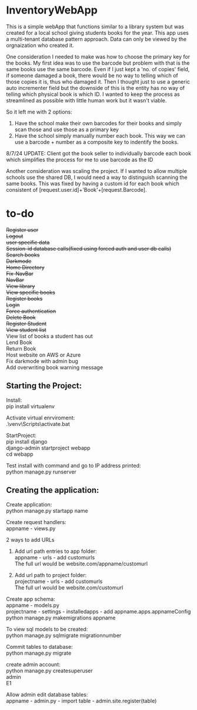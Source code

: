 # InventoryWebApp
This is a simple webApp that functions similar to a library system but was created for a local school giving students books for the year. This app uses a multi-tenant database pattern approach. Data can only be viewed by the orgnaization who created it. 

One consideration I needed to make was how to choose the primary key for the books. My first idea was to use the barcode but problem with that is the same books use the same barcode. Even if I just kept a 'no. of copies' field, if someone damaged a book, there would be no way to telling which of those copies it is, thus who damaged it. Then I thought just to use a generic auto incrementer field but the downside of this is the entity has no way of telling which physical book is which ID. I wanted to keep the process as streamlined as possible with little human work but it wasn't viable.

So it left me with 2 options:
1. Have the school make their own barcodes for their books and simply scan those and use those as a primary key
2. Have the school simply manually number each book. This way we can use a barcode + number as a composite key to indentify the books.

8/7/24 UPDATE: Client got the book seller to individually barcode each book which simplifies the process for me to use barcode as the ID

Another consideration was scaling the project. If I wanted to allow multiple schools use the shared DB, I would need a way to distinguish scanning the same books. This was fixed by having a custom id for each book which consistent of [request.user.id]+'Book'+[request.Barcode].


# to-do
~~Register user~~\
~~Logout~~\
~~user specific data~~\
~~Session-id database calls(fixed using forced auth and user db calls)~~\
~~Search books~~\
~~Darkmode~~\
~~Home Directory~~\
~~Fix-NavBar~~\
~~NavBar~~\
~~View library~~\
~~View specific books~~\
~~Register books~~\
~~Login~~\
~~Force authentication~~\
~~Delete Book~~\
~~Register Student~~\
~~View student list~~\
View list of books a student has out\
Lend Book\
Return Book\
Host website on AWS or Azure\
Fix darkmode with admin bug\
Add overwriting book warning message
## Starting the Project:
Install:\
pip install virtualenv

Activate virtual enrviroment:\
.\venv\Scripts\activate.bat

StartProject:\
pip install django\
django-admin startproject webapp\
cd webapp

Test install with command and go to IP address printed:\
python manage.py runserver

## Creating the application:
Create application:\
python manage.py startapp name

Create request handlers:\
appname - views.py

2 ways to add URLs
1.  Add url path entries to app folder:\
    appname - urls - add customurls\
    The full url would be website.com/appname/customurl
    
2.  Add url path to project folder:\
    projectname - urls - add customurls\
    The full url would be website.com/customurl

Create app schema:\
appname - models.py\
projectname - settings - installedapps - add appname.apps.appnameConfig\
python manage.py makemigrations appname

To view sql models to be created:\
python manage.py sqlmigrate migrationnumber

Commit tables to database:\
python manage.py migrate

create admin account:\
python manage.py createsuperuser\
admin\
E1

Allow admin edit database tables:\
appname - admin.py - import table - admin.site.register(table)
